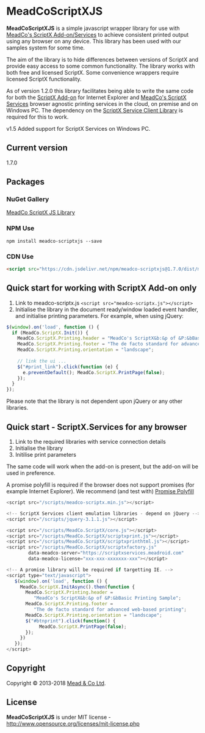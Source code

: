 # MeadCoScriptXJS

**MeadCoScriptXJS** is a simple javascript wrapper library for use with [MeadCo's ScriptX Add-on/Services](https://www.meadroid.com)
 to achieve consistent printed output using any browser on any device. This library has been used with our samples system for some time. 

The aim of the library is to hide differences between versions of ScriptX and provide easy access to some common functionality.
The library works with both free and licensed ScriptX. Some convenience wrappers require licensed ScriptX functionality.

As of version 1.2.0 this library facilitates being able to write the same code for both the 
[ScriptX Add-on](http://scriptx.meadroid.com) for Internet Explorer and 
[MeadCo's ScriptX Services](https://scriptxservices.meadroid.com) browser agnostic printing services in the cloud, on premise and on Windows PC. 
The dependency on the [ScriptX Service Client Library](https://github.com/MeadCo/ScriptX.Print.Client) is required for this to work.

v1.5 Added support for ScriptX Services on Windows PC.

## Current version
1.7.0

## Packages

### NuGet Gallery
[MeadCo ScriptX JS Library](http://nuget.org/packages/MeadScriptXJS/)

### NPM Use

```
npm install meadco-scriptxjs --save
```

### CDN Use

```html
<script src="https://cdn.jsdelivr.net/npm/meadco-scriptxjs@1.7.0/dist/meadco-scriptx.min.js"></script>
```

## Quick start for working with ScriptX Add-on only

1. Link to meadco-scriptx.js `<script src="meadco-scriptx.js"></script>`
2. Initialise the library in the document ready/window loaded event handler, and initialise printing parameters. For example, when using jQuery:

```javascript
$(window).on('load', function () {
  if (MeadCo.ScriptX.Init()) {
    MeadCo.ScriptX.Printing.header = "MeadCo's ScriptX&b:&p of &P:&bBasic Printing Sample";
    MeadCo.ScriptX.Printing.footer = "The de facto standard for advanced web-based printing";
    MeadCo.ScriptX.Printing.orientation = "landscape";
            
    // link the ui ...
    $("#print_link").click(function (e) { 
      e.preventDefault(); MeadCo.ScriptX.PrintPage(false); 
    });                           
  }
});
```
Please note that the library is not dependent upon jQuery or any other libraries.

## Quick start - ScriptX.Services for any browser

1. Link to the required libraries with service connection details
2. Initialise the library
3. Initilise print parameters

The same code will work when the add-on is present, but the add-on will be used in preference.

A promise polyfill is required if the browser does not support promises (for example Internet Explorer). 
We recommend (and test with) [Promise Polyfill](https://github.com/taylorhakes/promise-polyfill)

```javascript
<script src="/scripts/meadco-scriptx.min.js"></script>

<!-- ScriptX Services client emulation libraries - depend on jQuery -->
<script src="/scripts/jquery-3.1.1.js"></script>

<script src="/scripts/MeadCo.ScriptX/core.js"></script>
<script src="/scripts/MeadCo.ScriptX/scriptxprint.js"></script>
<script src="/scripts/MeadCo.ScriptX/scriptxprinthtml.js"></script>
<script src="/scripts/MeadCo.ScriptX/scriptxfactory.js" 
        data-meadco-server="https://scriptxservices.meadroid.com" 
        data-meadco-license="xxx-xxx-xxxxxxx-xxx"></script>

<!-- A promise library will be required if targetting IE. -->
<script type="text/javascript">
   $(window).on('load', function () {
     MeadCo.ScriptX.InitAsync().then(function {
       MeadCo.ScriptX.Printing.header = 
          "MeadCo's ScriptX&b:&p of &P:&bBasic Printing Sample";
       MeadCo.ScriptX.Printing.footer = 
          "The de facto standard for advanced web-based printing";
       MeadCo.ScriptX.Printing.orientation = "landscape";
       $("#btnprint").click(function() { 
            MeadCo.ScriptX.PrintPage(false);
       });
     })      
   });
</script>
```
## Copyright
Copyright © 2013-2018 [Mead & Co Ltd](http://www.meadroid.com).

## License 
**MeadCoScriptXJS** is under MIT license - http://www.opensource.org/licenses/mit-license.php

